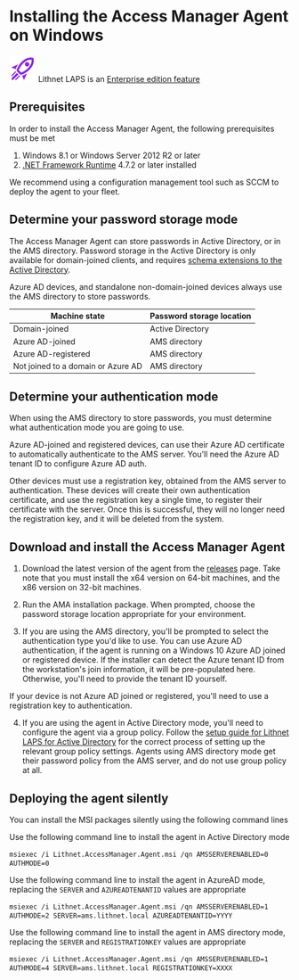 # Installing the Access Manager Agent on Windows
![](../images/badge-enterprise-edition-rocket.svg) Lithnet LAPS is an [Enterprise edition feature](/about-ams/Access-Manager-Editions)

## Prerequisites
In order to install the Access Manager Agent, the following prerequisites must be met
1. Windows 8.1 or Windows Server 2012 R2 or later 
2. [.NET Framework Runtime](https://dotnet.microsoft.com/download) 4.7.2 or later installed

We recommend using a configuration management tool such as SCCM to deploy the agent to your fleet. 

## Determine your password storage mode
The Access Manager Agent can store passwords in Active Directory, or in the AMS directory. Password storage in the Active Directory is only available for domain-joined clients, and requires [schema extensions to the Active Directory](/configuration/Setting-up-Lithnet-LAPS-for-Active-Directory). 

Azure AD devices, and standalone non-domain-joined devices always use the AMS directory to store passwords.

| Machine state | Password storage location |
| --- | --- |
| Domain-joined | Active Directory |
| Azure AD-joined | AMS directory |
| Azure AD-registered | AMS directory |
| Not joined to a domain or Azure AD | AMS directory |

## Determine your authentication mode
When using the AMS directory to store passwords, you must determine what authentication mode you are going to use.

Azure AD-joined and registered devices, can use their Azure AD certificate to automatically authenticate to the AMS server. You'll need the Azure AD tenant ID to configure Azure AD auth.

Other devices must use a registration key, obtained from the AMS server to authentication. These devices will create their own authentication certificate, and use the registration key a single time, to register their certificate with the server. Once this is successful, they will no longer need the registration key, and it will be deleted from the system.

## Download and install the Access Manager Agent
1. Download the latest version of the agent from the [releases](https://github.com/lithnet/access-manager/releases/latest) page. Take note that you must install the x64 version on 64-bit machines, and the x86 version on 32-bit machines.

2. Run the AMA installation package. When prompted, choose the password storage location appropriate for your environment.

3. If you are using the AMS directory, you'll be prompted to select the authentication type you'd like to use. You can use Azure AD authentication, if the agent is running on a Windows 10 Azure AD joined or registered device. If the installer can detect the Azure tenant ID from the workstation's join information, it will be pre-populated here. Otherwise, you'll need to provide the tenant ID yourself.

If your device is not Azure AD joined or registered, you'll need to use a registration key to authentication. 

4. If you are using the agent in Active Directory mode, you'll need to configure the agent via a group policy. Follow the [setup guide for Lithnet LAPS for Active Directory](/configuration/Setting-up-Lithnet-LAPS-for-Active-Directory) for the correct process of setting up the relevant group policy settings. Agents using AMS directory mode get their password policy from the AMS server, and do not use group policy at all.

## Deploying the agent silently
You can install the MSI packages silently using the following command lines

Use the following command line to install the agent in Active Directory mode
```
msiexec /i Lithnet.AccessManager.Agent.msi /qn AMSSERVERENABLED=0 AUTHMODE=0
```

Use the following command line to install the agent in AzureAD mode, replacing the `SERVER` and `AZUREADTENANTID` values are appropriate
```
msiexec /i Lithnet.AccessManager.Agent.msi /qn AMSSERVERENABLED=1 AUTHMODE=2 SERVER=ams.lithnet.local AZUREADTENANTID=YYYY
```

Use the following command line to install the agent in AMS directory mode, replacing the `SERVER` and `REGISTRATIONKEY` values are appropriate
```
msiexec /i Lithnet.AccessManager.Agent.msi /qn AMSSERVERENABLED=1 AUTHMODE=4 SERVER=ams.lithnet.local REGISTRATIONKEY=XXXX
```